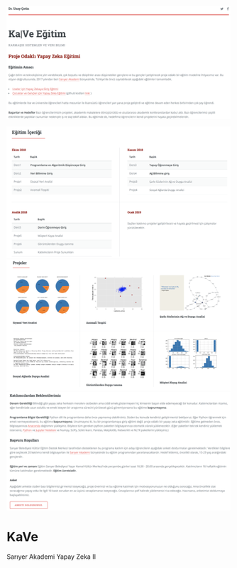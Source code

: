 ![](2018/images/1.png)

![](2018/images/3.png)
![](2018/images/4.png)
![](2018/images/2.png)

# KaVe
Sarıyer Akademi Yapay Zeka II
